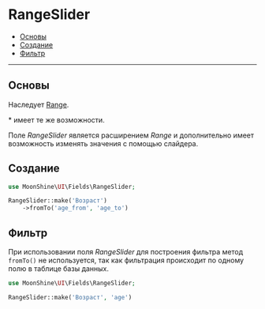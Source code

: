 # RangeSlider

- [Основы](#basics)
- [Создание](#make)
- [Фильтр](#filter)

---

<a name="basics"></a>
## Основы

Наследует [Range](#/docs/{{version}}/fields/range.md).

\* имеет те же возможности.

Поле *RangeSlider* является расширением *Range* и дополнительно имеет возможность изменять значения с помощью слайдера.

<a name="make"></a>
## Создание

```php
use MoonShine\UI\Fields\RangeSlider;

RangeSlider::make('Возраст')
    ->fromTo('age_from', 'age_to')
```

<a name="filter"></a>
## Фильтр

При использовании поля *RangeSlider* для построения фильтра метод `fromTo()` не используется, так как фильтрация происходит по одному полю в таблице базы данных.

```php
use MoonShine\UI\Fields\RangeSlider;

RangeSlider::make('Возраст', 'age')
```
